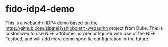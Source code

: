 # fido-idp4-demo
This is a webauthn IDP4 demo based on the https://github.com/sipatel2/shibboleth-webauthn project from Duke.  This is customized to use NIEF attributes, is preconfigured with use of the NIEF Testbed, and will add more demo specific configuration in the future.

